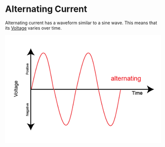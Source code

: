 # Alternating Current
Alternating current has a waveform similar to a sine wave. This means that its [Voltage](Voltage/Voltage.md) varies over time.

![AC-image](AC-image.png)